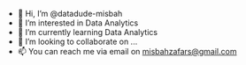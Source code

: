 - 👋 Hi, I’m @datadude-misbah
- 👀 I’m interested in Data Analytics
- 🌱 I’m currently learning Data Analytics
- 💞️ I’m looking to collaborate on ...
- 📫 You can reach me via email on misbahzafars@gmail.com

<!---
datadude-misbah/datadude-misbah is a ✨ special ✨ repository because its `README.md` (this file) appears on your GitHub profile.
You can click the Preview link to take a look at your changes.
--->
